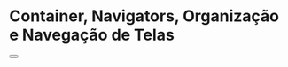 # Container, Navigators, Organização e Navegação de Telas

  <Button title='Enviar' onPress={handleAboutClick} />